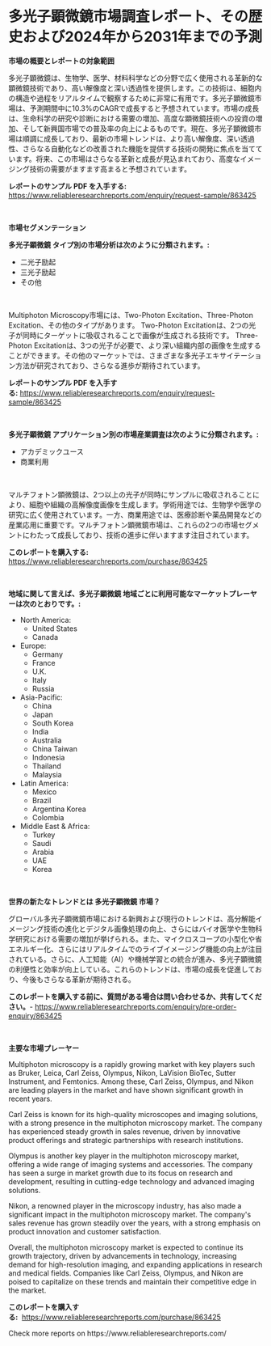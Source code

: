 <p><h1>多光子顕微鏡市場調査レポート、その歴史および2024年から2031年までの予測</h1></p><p><strong>市場の概要とレポートの対象範囲</strong></p>
<p><p>多光子顕微鏡は、生物学、医学、材料科学などの分野で広く使用される革新的な顕微鏡技術であり、高い解像度と深い透過性を提供します。この技術は、細胞内の構造や過程をリアルタイムで観察するために非常に有用です。多光子顕微鏡市場は、予測期間中に10.3%のCAGRで成長すると予想されています。市場の成長は、生命科学の研究や診断における需要の増加、高度な顕微鏡技術への投資の増加、そして新興国市場での普及率の向上によるものです。現在、多光子顕微鏡市場は順調に成長しており、最新の市場トレンドは、より高い解像度、深い透過性、さらなる自動化などの改善された機能を提供する技術の開発に焦点を当てています。将来、この市場はさらなる革新と成長が見込まれており、高度なイメージング技術の需要がますます高まると予想されています。</p></p>
<p><strong>レポートのサンプル PDF を入手する:</strong> <a href="https://www.reliableresearchreports.com/enquiry/request-sample/863425">https://www.reliableresearchreports.com/enquiry/request-sample/863425</a></p>
<p>&nbsp;</p>
<p><strong>市場セグメンテーション</strong></p>
<p><strong>多光子顕微鏡 タイプ別の市場分析は次のように分類されます。:</strong></p>
<p><ul><li>二光子励起</li><li>三光子励起</li><li>その他</li></ul></p>
<p>&nbsp;</p>
<p><p>Multiphoton Microscopy市場には、Two-Photon Excitation、Three-Photon Excitation、その他のタイプがあります。 Two-Photon Excitationは、2つの光子が同時にターゲットに吸収されることで画像が生成される技術です。 Three-Photon Excitationは、3つの光子が必要で、より深い組織内部の画像を生成することができます。その他のマーケットでは、さまざまな多光子エキサイテーション方法が研究されており、さらなる進歩が期待されています。</p></p>
<p><strong>レポートのサンプル PDF を入手する:</strong>&nbsp;<a href="https://www.reliableresearchreports.com/enquiry/request-sample/863425">https://www.reliableresearchreports.com/enquiry/request-sample/863425</a></p>
<p>&nbsp;</p>
<p><strong> 多光子顕微鏡 アプリケーション別の市場産業調査は次のように分類されます。:</strong></p>
<p><ul><li>アカデミックユース</li><li>商業利用</li></ul></p>
<p>&nbsp;</p>
<p><p>マルチフォトン顕微鏡は、2つ以上の光子が同時にサンプルに吸収されることにより、細胞や組織の高解像度画像を生成します。学術用途では、生物学や医学の研究に広く使用されています。一方、商業用途では、医療診断や薬品開発などの産業応用に重要です。マルチフォトン顕微鏡市場は、これらの2つの市場セグメントにわたって成長しており、技術の進歩に伴いますます注目されています。</p></p>
<p><strong>このレポートを購入する:</strong>&nbsp; <a href="https://www.reliableresearchreports.com/purchase/863425">https://www.reliableresearchreports.com/purchase/863425</a></p>
<p>&nbsp;</p>
<p><strong>地域に関して言えば、多光子顕微鏡 地域ごとに利用可能なマーケットプレーヤーは次のとおりです。:</strong></p>
<p><ul>
    <li>
        North America:
        <ul>
            <li>United States</li>
            <li>Canada</li>
        </ul>
    </li>
    <li>
        Europe:
        <ul>
            <li>Germany</li>
            <li>France</li>
            <li>U.K.</li>
            <li>Italy</li>
            <li>Russia</li>
        </ul>
    </li>
    <li>
        Asia-Pacific:
        <ul>
            <li>China</li>
            <li>Japan</li>
            <li>South Korea</li>
            <li>India</li>
            <li>Australia</li>
            <li>China Taiwan</li>
            <li>Indonesia</li>
            <li>Thailand</li>
            <li>Malaysia</li>
        </ul>
    </li>
    <li>
        Latin America:
        <ul>
            <li>Mexico</li>
            <li>Brazil</li>
            <li>Argentina Korea</li>
            <li>Colombia</li>
        </ul>
    </li>
    <li>
        Middle East & Africa:
        <ul>
            <li>Turkey</li>
            <li>Saudi</li>
            <li>Arabia</li>
            <li>UAE</li>
            <li>Korea</li>
        </ul>
    </li>
    </ul></p>
<p>&nbsp;</p>
<p><strong>世界の新たなトレンドとは 多光子顕微鏡 市場？</strong></p>
<p><p>グローバル多光子顕微鏡市場における新興および現行のトレンドは、高分解能イメージング技術の進化とデジタル画像処理の向上、さらにはバイオ医学や生物科学研究における需要の増加が挙げられる。また、マイクロスコープの小型化や省エネルギー化、さらにはリアルタイムでのライブイメージング機能の向上が注目されている。さらに、人工知能（AI）や機械学習との統合が進み、多光子顕微鏡の利便性と効率が向上している。これらのトレンドは、市場の成長を促進しており、今後もさらなる革新が期待される。</p></p>
<p><strong>このレポートを購入する前に、質問がある場合は問い合わせるか、共有してください。</strong>- <a href="https://www.reliableresearchreports.com/enquiry/pre-order-enquiry/863425">https://www.reliableresearchreports.com/enquiry/pre-order-enquiry/863425</a></p>
<p>&nbsp;</p>
<p><strong>主要な市場プレーヤー</strong></p>
<p><p>Multiphoton microscopy is a rapidly growing market with key players such as Bruker, Leica, Carl Zeiss, Olympus, Nikon, LaVision BioTec, Sutter Instrument, and Femtonics. Among these, Carl Zeiss, Olympus, and Nikon are leading players in the market and have shown significant growth in recent years.</p><p>Carl Zeiss is known for its high-quality microscopes and imaging solutions, with a strong presence in the multiphoton microscopy market. The company has experienced steady growth in sales revenue, driven by innovative product offerings and strategic partnerships with research institutions.</p><p>Olympus is another key player in the multiphoton microscopy market, offering a wide range of imaging systems and accessories. The company has seen a surge in market growth due to its focus on research and development, resulting in cutting-edge technology and advanced imaging solutions.</p><p>Nikon, a renowned player in the microscopy industry, has also made a significant impact in the multiphoton microscopy market. The company's sales revenue has grown steadily over the years, with a strong emphasis on product innovation and customer satisfaction.</p><p>Overall, the multiphoton microscopy market is expected to continue its growth trajectory, driven by advancements in technology, increasing demand for high-resolution imaging, and expanding applications in research and medical fields. Companies like Carl Zeiss, Olympus, and Nikon are poised to capitalize on these trends and maintain their competitive edge in the market.</p></p>
<p><strong>このレポートを購入する:</strong>&nbsp;&nbsp;<a href="https://www.reliableresearchreports.com/purchase/863425">https://www.reliableresearchreports.com/purchase/863425</a></p>
<p>Check more reports on https://www.reliableresearchreports.com/</p>